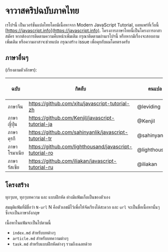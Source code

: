 # จาวาสคริปฉบับภาคไทย

เรโปฯนี้ เป็นเวอร์ชั่นแปลไทยโดยมีเนื้อหาจาก Modern JavaScript Tutorial, เผยแพร่ที่เว็บนี้ [https://javascript.info](https://javascript.info). โครงการภาษาไทยนี้เป็นโครงการอาสาสมัคร หากต้องการติดตามความคืบหน้าเพิ่มเติม กรุณาติดตามผ่านเรโปฯนี้ หรือหากมีเรื่องจะสอบถามเพิ่มเติม หรือความอาสาจะช่วยแปล กรุณาสร้าง issue เพื่อคุยกับผมโดยตรงครับ 

## ภาษาอื่นๆ

(เรียงตามตัวอักษร):

| ฉบับ | กิตฮับ | คนแปล | แปลไปแล้วกี่เปอร์เซ็นต์ | เผยแพร่ที่ |
|----------|--------|-------------------|-----------------|-----------|
| ภาษาจีน | https://github.com/xitu/javascript-tutorial-zh | @leviding | ![](http://translate-hook.javascript.info/stats/zh.svg?1) | https://zh.javascript.info |
| ภาษาญี่ปุ่น | https://github.com/KenjiI/javascript-tutorial-ja | @KenjiI | ![](http://translate-hook.javascript.info/stats/ja.svg?1) | https://ja.javascript.info |
| ภาษาตุรกี | https://github.com/sahinyanlik/javascript-tutorial-tr | @sahinyanlik | ![](http://translate-hook.javascript.info/stats/tr.svg?1) | - |
| ภาษาโรมาเนีย | https://github.com/lighthousand/javascript-tutorial-ro | @lighthousand | เพิ่งเริ่ม | - |
| ภาษารัสเซีย | https://github.com/iliakan/javascript-tutorial-ru | @iliakan | ทั้งหมด | https://learn.javascript.ru |

## โครงสร้าง

ทุกๆบท, ทุกๆบทความ และ แบบฝึกหัด ต่างมีแฟ้มเก็บเป็นของตัวเอง

สมมุติแฟ้มที่มีชื่อว่า `N-url` N คือตัวเลขมีไว้เพื่อให้จัดเรียงได้สะดวก และ `url` จะเป็นชื่อเนื้อหานั้นๆ ซึ่งจะเป็นภาษาอังกฤษ

เนื้อหาในแฟ้มจะเป็นไปตามนี้

  - `index.md` สำหรับบทต่างๆ
  - `article.md` สำหรับบทความต่างๆ
  - `task.md` สำหรับแบบฝึกหัดต่างๆ รวมถึงเฉลยด้วย
